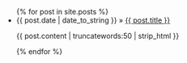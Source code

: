 <ul class="posts">
	{% for post in site.posts %}
	<li>
		<span>{{ post.date | date_to_string }}</span> » <a href="{{ post.url }}" title="{{ post.title }}">{{ post.title }}</a>
		<p>{{ post.content | truncatewords:50 | strip_html }}</p>
	</li>
	{% endfor %}
</ul>
